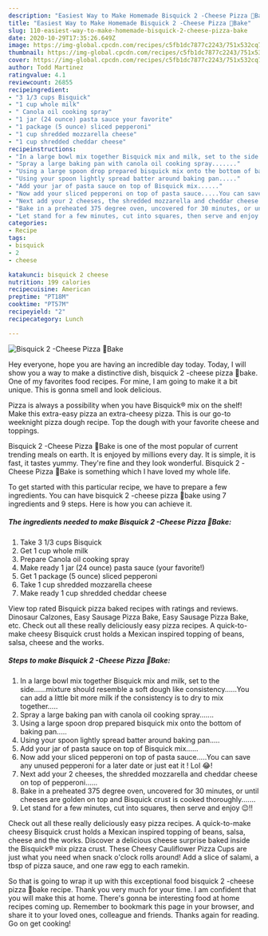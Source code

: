 ```yaml
---
description: "Easiest Way to Make Homemade Bisquick 2 -Cheese Pizza 🍕Bake"
title: "Easiest Way to Make Homemade Bisquick 2 -Cheese Pizza 🍕Bake"
slug: 110-easiest-way-to-make-homemade-bisquick-2-cheese-pizza-bake
date: 2020-10-29T17:35:26.649Z
image: https://img-global.cpcdn.com/recipes/c5fb1dc7877c2243/751x532cq70/bisquick-2-cheese-pizza-🍕bake-recipe-main-photo.jpg
thumbnail: https://img-global.cpcdn.com/recipes/c5fb1dc7877c2243/751x532cq70/bisquick-2-cheese-pizza-🍕bake-recipe-main-photo.jpg
cover: https://img-global.cpcdn.com/recipes/c5fb1dc7877c2243/751x532cq70/bisquick-2-cheese-pizza-🍕bake-recipe-main-photo.jpg
author: Todd Martinez
ratingvalue: 4.1
reviewcount: 26855
recipeingredient:
- "3 1/3 cups Bisquick"
- "1 cup whole milk"
- " Canola oil cooking spray"
- "1 jar (24 ounce) pasta sauce your favorite"
- "1 package (5 ounce) sliced pepperoni"
- "1 cup shredded mozzarella cheese"
- "1 cup shredded cheddar cheese"
recipeinstructions:
- "In a large bowl mix together Bisquick mix and milk, set to the side......mixture should resemble a soft dough like consistency......You can add a little bit more milk if the consistency is to dry to mix together....."
- "Spray a large baking pan with canola oil cooking spray......."
- "Using a large spoon drop prepared bisquick mix onto the bottom of baking pan....."
- "Using your spoon lightly spread batter around baking pan....."
- "Add your jar of pasta sauce on top of Bisquick mix......"
- "Now add your sliced pepperoni on top of pasta sauce.....You can save any unused pepperoni for a later date or just eat it ! Lol 😂!"
- "Next add your 2 cheeses, the shredded mozzarella and cheddar cheese on top of pepperoni......"
- "Bake in a preheated 375 degree oven, uncovered for 30 minutes, or until cheeses are golden on top and Bisquick crust is cooked thoroughly......."
- "Let stand for a few minutes, cut into squares, then serve and enjoy 😉!!"
categories:
- Recipe
tags:
- bisquick
- 2
- cheese

katakunci: bisquick 2 cheese 
nutrition: 199 calories
recipecuisine: American
preptime: "PT18M"
cooktime: "PT57M"
recipeyield: "2"
recipecategory: Lunch

---
```



![Bisquick 2 -Cheese Pizza 🍕Bake](https://img-global.cpcdn.com/recipes/c5fb1dc7877c2243/751x532cq70/bisquick-2-cheese-pizza-🍕bake-recipe-main-photo.jpg)

Hey everyone, hope you are having an incredible day today. Today, I will show you a way to make a distinctive dish, bisquick 2 -cheese pizza 🍕bake. One of my favorites food recipes. For mine, I am going to make it a bit unique. This is gonna smell and look delicious.

Pizza is always a possibility when you have Bisquick® mix on the shelf! Make this extra-easy pizza an extra-cheesy pizza. This is our go-to weeknight pizza dough recipe. Top the dough with your favorite cheese and toppings.

Bisquick 2 -Cheese Pizza 🍕Bake is one of the most popular of current trending meals on earth. It is enjoyed by millions every day. It is simple, it is fast, it tastes yummy. They're fine and they look wonderful. Bisquick 2 -Cheese Pizza 🍕Bake is something which I have loved my whole life.


To get started with this particular recipe, we have to prepare a few ingredients. You can have bisquick 2 -cheese pizza 🍕bake using 7 ingredients and 9 steps. Here is how you can achieve it.

<!--inarticleads1-->

##### The ingredients needed to make Bisquick 2 -Cheese Pizza 🍕Bake:

1. Take 3 1/3 cups Bisquick
1. Get 1 cup whole milk
1. Prepare  Canola oil cooking spray
1. Make ready 1 jar (24 ounce) pasta sauce (your favorite!)
1. Get 1 package (5 ounce) sliced pepperoni
1. Take 1 cup shredded mozzarella cheese
1. Make ready 1 cup shredded cheddar cheese


View top rated Bisquick pizza baked recipes with ratings and reviews. Dinosaur Calzones, Easy Sausage Pizza Bake, Easy Sausage Pizza Bake, etc. Check out all these really deliciously easy pizza recipes. A quick-to-make cheesy Bisquick crust holds a Mexican inspired topping of beans, salsa, cheese and the works. 

<!--inarticleads2-->

##### Steps to make Bisquick 2 -Cheese Pizza 🍕Bake:

1. In a large bowl mix together Bisquick mix and milk, set to the side......mixture should resemble a soft dough like consistency......You can add a little bit more milk if the consistency is to dry to mix together.....
1. Spray a large baking pan with canola oil cooking spray.......
1. Using a large spoon drop prepared bisquick mix onto the bottom of baking pan.....
1. Using your spoon lightly spread batter around baking pan.....
1. Add your jar of pasta sauce on top of Bisquick mix......
1. Now add your sliced pepperoni on top of pasta sauce.....You can save any unused pepperoni for a later date or just eat it ! Lol 😂!
1. Next add your 2 cheeses, the shredded mozzarella and cheddar cheese on top of pepperoni......
1. Bake in a preheated 375 degree oven, uncovered for 30 minutes, or until cheeses are golden on top and Bisquick crust is cooked thoroughly.......
1. Let stand for a few minutes, cut into squares, then serve and enjoy 😉!!


Check out all these really deliciously easy pizza recipes. A quick-to-make cheesy Bisquick crust holds a Mexican inspired topping of beans, salsa, cheese and the works. Discover a delicious cheese surprise baked inside the Bisquick® mix pizza crust. These Cheesy Cauliflower Pizza Cups are just what you need when snack o&#39;clock rolls around! Add a slice of salami, a tbsp of pizza sauce, and one raw egg to each ramekin. 

So that is going to wrap it up with this exceptional food bisquick 2 -cheese pizza 🍕bake recipe. Thank you very much for your time. I am confident that you will make this at home. There's gonna be interesting food at home recipes coming up. Remember to bookmark this page in your browser, and share it to your loved ones, colleague and friends. Thanks again for reading. Go on get cooking!

